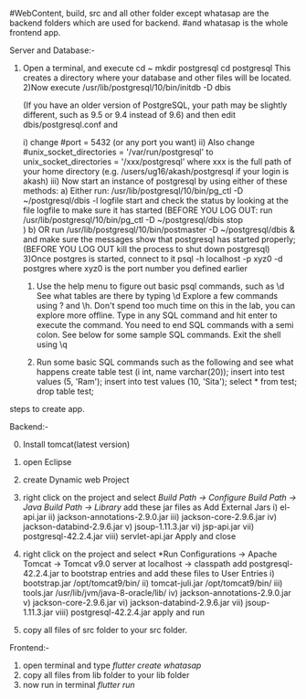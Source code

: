 #WebContent, build, src and all other folder except whatasap are the backend folders which are used for backend.
#and whatasap is the whole frontend app.

Server and Database:-
1) Open a terminal, and execute
    cd ~
    mkdir postgresql
    cd postgresql
This creates a directory where your database and other files will be located.
2)Now execute
    /usr/lib/postgresql/10/bin/initdb -D dbis
    
    (If you have an older version of PostgreSQL, your path may be slightly different, such as 9.5 or 9.4 instead of 9.6)
    and then edit   dbis/postgresql.conf   and
    
    i)  change
             #port = 5432 (or any port you want)
     ii)   Also change 
             #unix_socket_directories = '/var/run/postgresql'
         to
              unix_socket_directories = '/xxx/postgresql'
        where xxx is the full path of your home directory (e.g. /users/ug16/akash/postgresql if your login is akash)
     iii) Now start an instance of postgresql by using either of these methods:
         a) Either run:
                /usr/lib/postgresql/10/bin/pg_ctl -D ~/postgresql/dbis -l logfile start
            and check the status by looking at the file logfile to make sure it has started
            (BEFORE YOU LOG OUT:  run
                /usr/lib/postgresql/10/bin/pg_ctl -D ~/postgresql/dbis stop   
            )
         b) OR  run
               /usr/lib/postgresql/10/bin/postmaster -D ~/postgresql/dbis  &
            and make sure the messages show that postgresql has started properly;
            (BEFORE YOU LOG OUT kill the process to shut down postgresql)
3)Once postgres is started, connect to it
    psql -h localhost -p xyz0 -d postgres
  where xyz0 is the port number you defined earlier
    1)  Use the help menu to figure out basic psql commands, such as \d 
        See what tables are there by typing \d
        Explore a few commands using \? and \h.  Don't spend too much time on this in the lab, you can explore more offline.
        Type in any SQL command and hit enter to execute the command. You need to end SQL commands with a semi colon.  See below for some sample SQL commands.
        Exit the shell using \q
        
     2) Run some basic SQL commands such as the following and see what happens
        create table test (i int, name varchar(20));
        insert into test values (5, 'Ram');
        insert into test values (10, 'Sita');
        select * from test;
        drop table test;


steps to create app.


Backend:-

0) Install tomcat(latest version)
1) open Eclipse
2) create Dynamic web Project
3) right click on the project and select *Build Path -> Configure Build Path -> Java Build Path -> Library*
    add these jar files as Add External Jars
     i) el-api.jar
    ii) jackson-annotations-2.9.0.jar
   iii) jackson-core-2.9.6.jar
    iv) jackson-databind-2.9.6.jar
     v) jsoup-1.11.3.jar
    vi) jsp-api.jar
   vii) postgresql-42.2.4.jar
  viii) servlet-api.jar
  Apply and close
  
4) right click on the project and select *Run Configurations -> Apache Tomcat -> Tomcat v9.0 server at localhost -> classpath
   add postgresql-42.2.4.jar to bootstrap entries
   and add these files to User Entries
   i) bootstrap.jar     /opt/tomcat9/bin/
  ii) tomcat-juli.jar   /opt/tomcat9/bin/
 iii) tools.jar         /usr/lib/jvm/java-8-oracle/lib/
  iv) jackson-annotations-2.9.0.jar
   v) jackson-core-2.9.6.jar
  vi) jackson-databind-2.9.6.jar
 vii) jsoup-1.11.3.jar
viii) postgresql-42.2.4.jar
  apply and run

5) copy all files of src folder to your src folder.

Frontend:-
1) open terminal and type *flutter create whatasap*
2) copy all files from lib folder to your lib folder
3) now run in terminal *flutter run*
